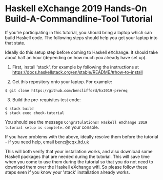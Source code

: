 Haskell eXchange 2019 Hands-On Build-A-Commandline-Tool Tutorial
================================================================

If you're participating in this tutorial, you should bring
a laptop which can build Haskell code. The following steps
should help you get your laptop into that state.

Ideally do this setup step before coming to Haskell
eXchange. It should take about half an hour (depending on
how much you already have set up).

1. First, install 'stack', for example by following the instructions at
https://docs.haskellstack.org/en/stable/README/#how-to-install

2. Get this repository onto your laptop. For example:

```
$ git clone https://github.com/benclifford/hx2019-prereq
```

3. Build the pre-requisites test code:

```
$ stack build
$ stack exec check-tutorial
```

You should see the message
`Congratulations! Haskell eXchange 2019 tutorial setup is complete.`
on your console.

If you have problems with the above, ideally resolve them before the
tutorial - if you need help, email benc@cqx.ltd.uk

This will both verify that your installation works, and also download some
Haskell packages that are needed during the tutorial. This will save
time when you come to use them during the tutorial so that you do not
need to download them over the Haskell eXchange wifi. So please follow
these steps even if you know your 'stack' installation already works.
